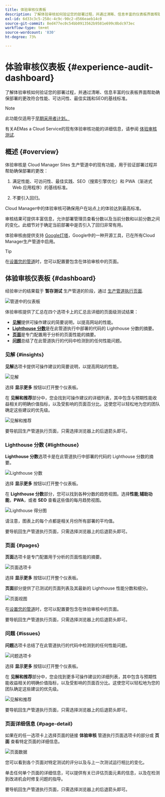 ```yaml
---
title: 体验审核仪表板
description: 了解体验审核如何验证您的部署过程，并通过清晰、信息丰富的仪表板界面帮助确保部署的更改符合性能、可访问性、最佳实践和SEO的基线标准。
exl-id: 6d33c3c5-258c-4c9c-90c2-d566eaeb14c0
source-git-commit: 8ed477ec0c54bb0913562b9581e699c0bdc973ec
workflow-type: tm+mt
source-wordcount: '830'
ht-degree: 73%

---
```


# 体验审核仪表板 {#experience-audit-dashboard}


了解体验审核如何验证您的部署过程，并通过清晰、信息丰富的仪表板界面帮助确保部署的更改符合性能、可访问性、最佳实践和SEO的基线标准。

>[!NOTE]
>
>此功能仅适用于[早期采用者计划。](/help/implementing/cloud-manager/release-notes/current.md#early-adoption)
>
>有关AEMas a Cloud Service的现有体验审核功能的详细信息，请参阅 [体验审核测试](/help/implementing/cloud-manager/experience-audit-testing.md).

## 概述 {#overview}

体验审核是 Cloud Manager Sites 生产管道中的现有功能，用于验证部署过程并帮助确保部署的更改：

1. 满足性能、可访问性、最佳实践、SEO（搜索引擎优化）和 PWA（渐进式 Web 应用程序）的基线标准。

1. 不要引入回归。

Cloud Manager中的体验审核可确保用户在站点上的体验达到最高标准。

审核结果可提供丰富信息，允许部署管理员查看分数以及当前分数和以前分数之间的变化。此细节对于确定当前部署中是否引入了回归非常有用。

体验审核由提供支持 [Google灯塔](https://developer.chrome.com/docs/lighthouse/overview/)，Google中的一种开源工具，已在所有Cloud Manager生产管道中启用。

>[!TIP]
>
>在[设置您的管道](/help/implementing/cloud-manager/configuring-pipelines/configuring-production-pipelines.md#full-stack-code)时，您可以配置要包含在体验审核中的页面。

## 体验审核仪表板 {#dashboard}

经验审计的结果载于 **暂存测试** 生产管道的阶段，通过 [生产管道执行页面](/help/implementing/cloud-manager/deploy-code.md).

![管道中的仪表板](assets/dashboard.png)

体验审核提供了汇总在四个选项卡上的汇总且详细的页面级测试结果：

* **[见解](#insights)**&#x200B;提供可操作建议的简要说明，以提高网站的性能。
* **[Lighthouse 分数](#lighthouse)**&#x200B;是在此管道执行中部署的代码的 Lighthouse 分数的摘要。
* **[页面](#pages)**&#x200B;是专门配置用于分析的页面性能的摘要。
* **[问题](#issues)**&#x200B;总结了在此管道执行的代码中检测到的任何性能问题。

### 见解 {#insights}

**见解**&#x200B;选项卡提供可操作建议的简要说明，以提高网站的性能。

![见解](assets/insights.png)

选择 **显示更多** 按钮以打开整个仪表板。

在 **见解和推荐**&#x200B;部分中，您会找到可操作建议的详细列表，其中包含与预期性能收益相关的明确价值指标，以及受影响的页面百分比。这使您可以轻松地为您的团队确定这些建议的优先级。

![见解和推荐](assets/insights-recommendations.png)

要导航回生产管道执行页面，只需选择浏览器上的后退箭头即可。

### Lighthouse 分数 {#lighthouse}

**Lighthouse 分数**&#x200B;选项卡是在此管道执行中部署的代码的 Lighthouse 分数的摘要。

![Lighthouse 分数](assets/lighthouse.png)

选择 **显示更多** 按钮以打开整个仪表板。

在 **Lighthouse 分数**&#x200B;部分，您可以找到各种分数的趋势视图。选择&#x200B;**性能**,**辅助功能**，**PWA**，或者 **SEO** 查看这些值的每月趋势视图。

![Lighthouse 得分图](assets/lighthouse-scores.png)

请注意，图表上的每个点都是相关月份所有部署的平均值。

要导航回生产管道执行页面，只需选择浏览器上的后退箭头即可。

### 页面 {#pages}

**页面**&#x200B;选项卡是专门配置用于分析的页面性能的摘要。

![页面选项卡](assets/pages.png)

选择 **显示更多** 按钮以打开整个仪表板。

**页面**&#x200B;部分提供了已测试的页面列表及其最新的 Lighthouse 性能分数和细分。

![页面视图](assets/pages-view.png)

在[设置您的管道](/help/implementing/cloud-manager/configuring-pipelines/configuring-production-pipelines.md#full-stack-code)时，您可以配置要包含在体验审核中的页面。

要导航回生产管道执行页面，只需选择浏览器上的后退箭头即可。

### 问题 {#issues}

**问题**&#x200B;选项卡总结了在此管道执行的代码中检测到的任何性能问题。

![问题选项卡](assets/issues.png)

选择 **显示更多** 按钮以打开整个仪表板。

在 **见解和推荐**&#x200B;部分中，您会找到更多可操作建议的详细列表，其中包含与预期性能收益相关的明确价值指标，以及受影响的页面百分比。这使您可以轻松地为您的团队确定这些建议的优先级。

![见解和推荐](assets/insights-recommendations.png)

要导航回生产管道执行页面，只需选择浏览器上的后退箭头即可。

### 页面详细信息 {#page-detail}

如果在的任一选项卡上选择页面的链接 **体验审核** 管道执行页面选项卡的部分或 **页面** 查看特定页面的详细信息。

![页面数据](assets/page-data.png)

您可以看到各个页面对特定测试的评分以及与上一次测试运行相比的变化。

单击任何单个页面的详细信息，可以提供有关已评估页面元素的信息，以及在检测到改进机会时修复问题的指导。

要导航回生产管道执行页面，只需选择浏览器上的后退箭头即可。
